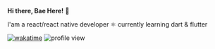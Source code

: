 **Hi there, Bae Here!** 👋


I'am a react/react native developer ⚛
currently learning dart & flutter


[![wakatime](https://wakatime.com/badge/user/7788b7bf-0ab8-4d07-9c7f-62e74a351583.svg)](https://wakatime.com/@7788b7bf-0ab8-4d07-9c7f-62e74a351583)
![profile view](https://komarev.com/ghpvc/?username=albae69)

